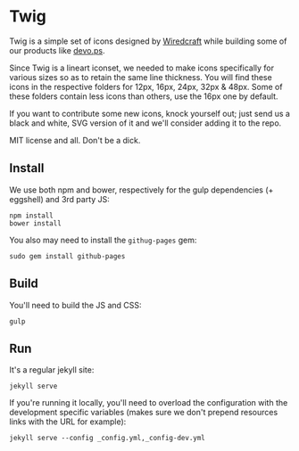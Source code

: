 # Twig

Twig is a simple set of icons designed by [Wiredcraft](http://wiredcraft.com) while building some of our products like [devo.ps](http://devo.ps).

Since Twig is a lineart iconset, we needed to make icons specifically for various sizes so as to retain the same line thickness. You will find these icons in the respective folders for 12px, 16px, 24px, 32px & 48px. Some of these folders contain less icons than others, use the 16px one by default.

If you want to contribute some new icons, knock yourself out; just send us a black and white, SVG version of it and we'll consider adding it to the repo.

MIT license and all. Don't be a dick.

## Install

We use both npm and bower, respectively for the gulp dependencies (+ eggshell) and 3rd party JS:

    npm install
    bower install

You also may need to install the `githug-pages` gem:

    sudo gem install github-pages

## Build

You'll need to build the JS and CSS:

    gulp

## Run

It's a regular jekyll site:

    jekyll serve

If you're running it locally, you'll need to overload the configuration with the development specific variables (makes sure we don't prepend resources links with the URL for example):

    jekyll serve --config _config.yml,_config-dev.yml
